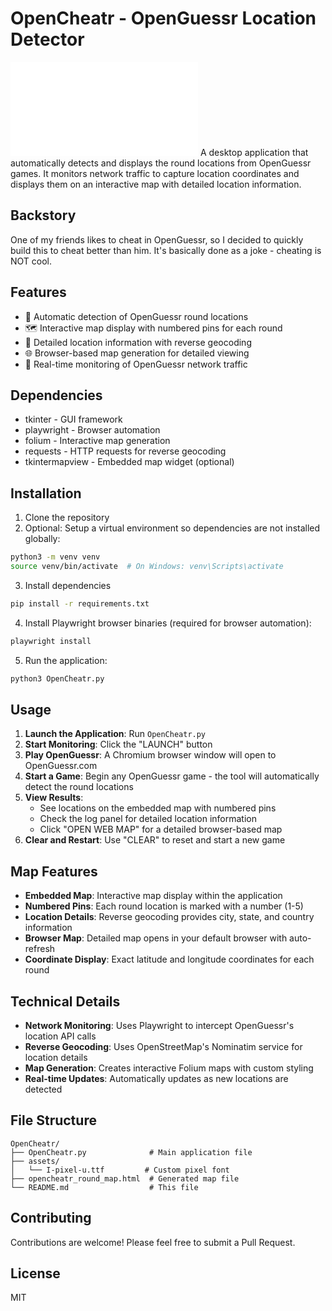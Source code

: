 # OpenCheatr - OpenGuessr Location Detector

![image](assets/I-pixel-u.ttf)
A desktop application that automatically detects and displays the round locations from OpenGuessr games. It monitors network traffic to capture location coordinates and displays them on an interactive map with detailed location information.

## Backstory

One of my friends likes to cheat in OpenGuessr, so I decided to quickly build this to cheat better than him. It's basically done as a joke - cheating is NOT cool.

## Features

- 🎯 Automatic detection of OpenGuessr round locations
- 🗺️ Interactive map display with numbered pins for each round
- 📍 Detailed location information with reverse geocoding
- 🌐 Browser-based map generation for detailed viewing
- 🔄 Real-time monitoring of OpenGuessr network traffic

## Dependencies

- tkinter - GUI framework
- playwright - Browser automation
- folium - Interactive map generation
- requests - HTTP requests for reverse geocoding
- tkintermapview - Embedded map widget (optional)

## Installation

1. Clone the repository
2. Optional: Setup a virtual environment so dependencies are not installed globally:

```bash
python3 -m venv venv
source venv/bin/activate  # On Windows: venv\Scripts\activate
```

3. Install dependencies

```bash
pip install -r requirements.txt
```

4. Install Playwright browser binaries (required for browser automation):

```bash
playwright install
```

5. Run the application:

```bash
python3 OpenCheatr.py
```

## Usage

1. **Launch the Application**: Run `OpenCheatr.py`
2. **Start Monitoring**: Click the "LAUNCH" button
3. **Play OpenGuessr**: A Chromium browser window will open to OpenGuessr.com
4. **Start a Game**: Begin any OpenGuessr game - the tool will automatically detect the round locations
5. **View Results**: 
   - See locations on the embedded map with numbered pins
   - Check the log panel for detailed location information
   - Click "OPEN WEB MAP" for a detailed browser-based map
6. **Clear and Restart**: Use "CLEAR" to reset and start a new game

## Map Features

- **Embedded Map**: Interactive map display within the application
- **Numbered Pins**: Each round location is marked with a number (1-5)
- **Location Details**: Reverse geocoding provides city, state, and country information
- **Browser Map**: Detailed map opens in your default browser with auto-refresh
- **Coordinate Display**: Exact latitude and longitude coordinates for each round

## Technical Details

- **Network Monitoring**: Uses Playwright to intercept OpenGuessr's location API calls
- **Reverse Geocoding**: Uses OpenStreetMap's Nominatim service for location details
- **Map Generation**: Creates interactive Folium maps with custom styling
- **Real-time Updates**: Automatically updates as new locations are detected

## File Structure

```
OpenCheatr/
├── OpenCheatr.py              # Main application file
├── assets/
│   └── I-pixel-u.ttf         # Custom pixel font
├── opencheatr_round_map.html  # Generated map file
└── README.md                  # This file
```

## Contributing

Contributions are welcome!
Please feel free to submit a Pull Request.

## License

MIT

